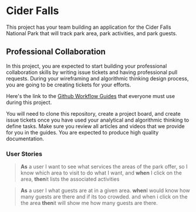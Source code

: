 # Cider Falls

This project has your team building an application for the Cider Falls National Park that will track park area, park activities, and park guests.

## Professional Collaboration

In this project, you are expected to start building your professional collaboration skills by writing issue tickets and having professional pull requests. During your wireframing and algorithmic thinking design process, you are going to be creating tickets for your efforts.

Here's the link to the [Github Workflow Guides](https://nashville-software-school.github.io/github-workflow/) that everyone must use during this project.

You will need to clone this repository, create a project board, and create issue tickets once you have used your analytical and algorithmic thinking to define tasks. Make sure you review all articles and videos that we provide for you in the guides. You are expected to produce high quality documentation.

### User Stories

>**As** a user I want to see what services the areas of the park offer,
so I know which area to visit to do what I want,
and 
**when** I click on the area, 
**then**it lists the associated activities

>**As** a user I what guests are at in a given area. 
**when**I would know how many guests are there and if its too crowded. and when i click on the the area 
**then**it will show me how many guests are there.

>